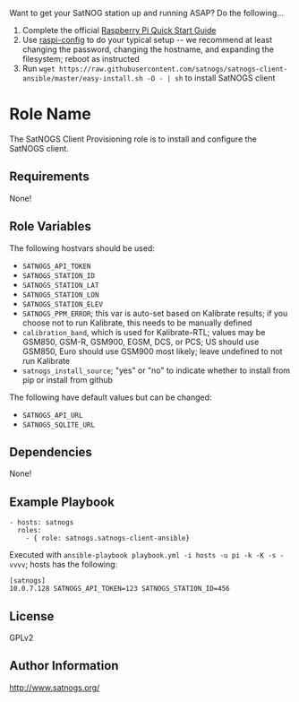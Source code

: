 Want to get your SatNOG station up and running ASAP? Do the following...
  1. Complete the official [Raspberry Pi Quick Start Guide](https://www.raspberrypi.org/help/quick-start-guide/)
  2. Use [raspi-config](https://www.raspberrypi.org/documentation/configuration/raspi-config.md) to do your typical setup -- we recommend at least changing the password, changing the hostname, and expanding the filesystem; reboot as instructed
  3. Run `wget https://raw.githubusercontent.com/satnogs/satnogs-client-ansible/master/easy-install.sh -O - | sh` to install SatNOGS client

Role Name
=========

The SatNOGS Client Provisioning role is to install and configure the SatNOGS client.

Requirements
------------

None!

Role Variables
--------------

The following hostvars should be used:
* `SATNOGS_API_TOKEN`
* `SATNOGS_STATION_ID`
* `SATNOGS_STATION_LAT`
* `SATNOGS_STATION_LON`
* `SATNOGS_STATION_ELEV`
* `SATNOGS_PPM_ERROR`; this var is auto-set based on Kalibrate results; if you choose not to run Kalibrate, this needs to be manually defined
* `calibration_band`, which is used for Kalibrate-RTL; values may be GSM850, GSM-R, GSM900, EGSM, DCS, or PCS; US should use GSM850, Euro should use GSM900 most likely; leave undefined to not run Kalibrate
* `satnogs_install_source`; "yes" or "no" to indicate whether to install from pip or install from github

The following have default values but can be changed:
* `SATNOGS_API_URL`
* `SATNOGS_SQLITE_URL`

Dependencies
------------

None!

Example Playbook
----------------

```
- hosts: satnogs
  roles:
    - { role: satnogs.satnogs-client-ansible}
```
Executed with `ansible-playbook playbook.yml -i hosts -u pi -k -K -s -vvvv`; hosts has the following:
```
[satnogs]
10.0.7.128 SATNOGS_API_TOKEN=123 SATNOGS_STATION_ID=456
```

License
-------

GPLv2

Author Information
------------------

http://www.satnogs.org/
